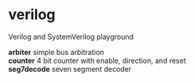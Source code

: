 # verilog

Verilog and SystemVerilog playground

**arbiter** simple bus arbitration  
**counter** 4 bit counter with enable, direction, and reset  
**seg7decode** seven segment decoder  
